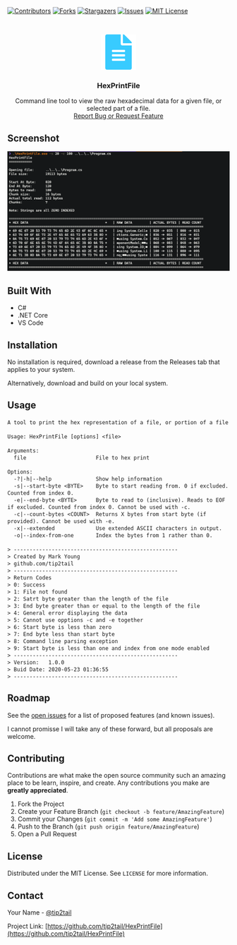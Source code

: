 <!-- PROJECT SHIELDS -->
<!--
*** I'm using markdown "reference style" links for readability.
*** Reference links are enclosed in brackets [ ] instead of parentheses ( ).
*** See the bottom of this document for the declaration of the reference variables
*** for contributors-url, forks-url, etc. This is an optional, concise syntax you may use.
*** https://www.markdownguide.org/basic-syntax/#reference-style-links
-->
[![Contributors][contributors-shield]][contributors-url]
[![Forks][forks-shield]][forks-url]
[![Stargazers][stars-shield]][stars-url]
[![Issues][issues-shield]][issues-url]
[![MIT License][license-shield]][license-url]

<!-- PROJECT LOGO -->
<br />
<p align="center">
  <a href="https://github.com/tip2tail/HexPrintFile">
    <img src="icon.png" alt="Logo" width="80" height="80">
  </a>

  <h3 align="center">HexPrintFile</h3>

  <p align="center">
    Command line tool to view the raw hexadecimal data for a given file, or selected part of a file.
    <br>
    <a href="https://github.com/tip2tail/HexPrintFile/issues">Report Bug or Request Feature</a>
  </p>
</p>

<!-- ABOUT THE PROJECT -->
## Screenshot

<img src="screen.png" alt="Screenshot">

## Built With

* C#
* .NET Core
* VS Code

## Installation
 
No installation is required, download a release from the Releases tab that applies to your system.

Alternatively, download and build on your local system.

<!-- USAGE EXAMPLES -->
## Usage

````
A tool to print the hex representation of a file, or portion of a file

Usage: HexPrintFile [options] <file>

Arguments:
  file                      File to hex print

Options:
  -?|-h|--help              Show help information
  -s|--start-byte <BYTE>    Byte to start reading from. 0 if excluded. Counted from index 0.
  -e|--end-byte <BYTE>      Byte to read to (inclusive). Reads to EOF if excluded. Counted from index 0. Cannot be used with -c.
  -c|--count-bytes <COUNT>  Returns X bytes from start byte (if provided). Cannot be used with -e.
  -x|--extended             Use extended ASCII characters in output.
  -o|--index-from-one       Index the bytes from 1 rather than 0.

> ----------------------------------------------------
> Created by Mark Young
> github.com/tip2tail
> ----------------------------------------------------
> Return Codes
> 0: Success
> 1: File not found
> 2: Satrt byte greater than the length of the file
> 3: End byte greater than or equal to the length of the file
> 4: General error displaying the data
> 5: Cannot use opptions -c and -e together
> 6: Start byte is less than zero
> 7: End byte less than start byte
> 8: Command line parsing exception
> 9: Start byte is less than one and index from one mode enabled
> ----------------------------------------------------
> Version:   1.0.0
> Buid Date: 2020-05-23 01:36:55
> ----------------------------------------------------
````

<!-- ROADMAP -->
## Roadmap

See the [open issues](https://github.com/tip2tail/HexPrintFile/issues) for a list of proposed features (and known issues).

I cannot promisse I will take any of these forward, but all proposals are welcome.



<!-- CONTRIBUTING -->
## Contributing

Contributions are what make the open source community such an amazing place to be learn, inspire, and create. Any contributions you make are **greatly appreciated**.

1. Fork the Project
2. Create your Feature Branch (`git checkout -b feature/AmazingFeature`)
3. Commit your Changes (`git commit -m 'Add some AmazingFeature'`)
4. Push to the Branch (`git push origin feature/AmazingFeature`)
5. Open a Pull Request



<!-- LICENSE -->
## License

Distributed under the MIT License. See `LICENSE` for more information.



<!-- CONTACT -->
## Contact

Your Name - [@tip2tail](https://twitter.com/tip2tail)

Project Link: [https://github.com/tip2tail/HexPrintFile](https://github.com/tip2tail/HexPrintFile)

<!-- MARKDOWN LINKS & IMAGES -->
<!-- https://www.markdownguide.org/basic-syntax/#reference-style-links -->
[contributors-shield]: https://img.shields.io/github/contributors/tip2tail/HexPrintFile.svg?style=flat-square
[contributors-url]: https://github.com/tip2tail/HexPrintFile/graphs/contributors
[forks-shield]: https://img.shields.io/github/forks/tip2tail/HexPrintFile.svg?style=flat-square
[forks-url]: https://github.com/tip2tail/HexPrintFile/network/members
[stars-shield]: https://img.shields.io/github/stars/tip2tail/HexPrintFile.svg?style=flat-square
[stars-url]: https://github.com/tip2tail/HexPrintFile/stargazers
[issues-shield]: https://img.shields.io/github/issues/tip2tail/HexPrintFile.svg?style=flat-square
[issues-url]: https://github.com/tip2tail/HexPrintFile/issues
[license-shield]: https://img.shields.io/github/license/tip2tail/HexPrintFile.svg?style=flat-square
[license-url]: https://github.com/tip2tail/HexPrintFile/blob/master/LICENSE.txt
[linkedin-shield]: https://img.shields.io/badge/-LinkedIn-black.svg?style=flat-square&logo=linkedin&colorB=555
[linkedin-url]: https://linkedin.com/in/othneildrew
[product-screenshot]: images/screenshot.png